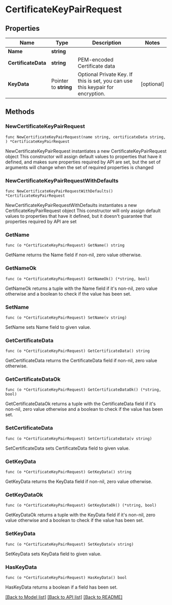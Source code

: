 # CertificateKeyPairRequest

## Properties

Name | Type | Description | Notes
------------ | ------------- | ------------- | -------------
**Name** | **string** |  | 
**CertificateData** | **string** | PEM-encoded Certificate data | 
**KeyData** | Pointer to **string** | Optional Private Key. If this is set, you can use this keypair for encryption. | [optional] 

## Methods

### NewCertificateKeyPairRequest

`func NewCertificateKeyPairRequest(name string, certificateData string, ) *CertificateKeyPairRequest`

NewCertificateKeyPairRequest instantiates a new CertificateKeyPairRequest object
This constructor will assign default values to properties that have it defined,
and makes sure properties required by API are set, but the set of arguments
will change when the set of required properties is changed

### NewCertificateKeyPairRequestWithDefaults

`func NewCertificateKeyPairRequestWithDefaults() *CertificateKeyPairRequest`

NewCertificateKeyPairRequestWithDefaults instantiates a new CertificateKeyPairRequest object
This constructor will only assign default values to properties that have it defined,
but it doesn't guarantee that properties required by API are set

### GetName

`func (o *CertificateKeyPairRequest) GetName() string`

GetName returns the Name field if non-nil, zero value otherwise.

### GetNameOk

`func (o *CertificateKeyPairRequest) GetNameOk() (*string, bool)`

GetNameOk returns a tuple with the Name field if it's non-nil, zero value otherwise
and a boolean to check if the value has been set.

### SetName

`func (o *CertificateKeyPairRequest) SetName(v string)`

SetName sets Name field to given value.


### GetCertificateData

`func (o *CertificateKeyPairRequest) GetCertificateData() string`

GetCertificateData returns the CertificateData field if non-nil, zero value otherwise.

### GetCertificateDataOk

`func (o *CertificateKeyPairRequest) GetCertificateDataOk() (*string, bool)`

GetCertificateDataOk returns a tuple with the CertificateData field if it's non-nil, zero value otherwise
and a boolean to check if the value has been set.

### SetCertificateData

`func (o *CertificateKeyPairRequest) SetCertificateData(v string)`

SetCertificateData sets CertificateData field to given value.


### GetKeyData

`func (o *CertificateKeyPairRequest) GetKeyData() string`

GetKeyData returns the KeyData field if non-nil, zero value otherwise.

### GetKeyDataOk

`func (o *CertificateKeyPairRequest) GetKeyDataOk() (*string, bool)`

GetKeyDataOk returns a tuple with the KeyData field if it's non-nil, zero value otherwise
and a boolean to check if the value has been set.

### SetKeyData

`func (o *CertificateKeyPairRequest) SetKeyData(v string)`

SetKeyData sets KeyData field to given value.

### HasKeyData

`func (o *CertificateKeyPairRequest) HasKeyData() bool`

HasKeyData returns a boolean if a field has been set.


[[Back to Model list]](../README.md#documentation-for-models) [[Back to API list]](../README.md#documentation-for-api-endpoints) [[Back to README]](../README.md)



